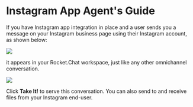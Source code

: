 # Instagram App Agent's Guide



If you have Instagram app integration in place and a user sends you a message on your Instagram business page using their Instagram account, as shown below:

![](<../../../../.gitbook/assets/2021-12-31\_20-27-38 (1).png>)

it appears in your Rocket.Chat workspace, just like any other omnichannel conversation.

![](../../../../.gitbook/assets/2021-12-31\_20-30-41.png)

&#x20;Click **Take It!** to serve this conversation. You can also send to and receive files from your Instagram end-user.
